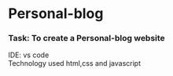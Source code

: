 # Personal-blog

### Task: To create a Personal-blog website 

IDE: vs code <br>
Technology used html,css and javascript

<br>
